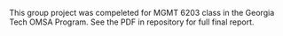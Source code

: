 This group project was compeleted for MGMT 6203 class in the Georgia Tech OMSA Program. See the PDF in repository for full final report.
